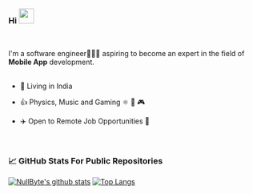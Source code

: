### Hi <img src="https://raw.githubusercontent.com/wasabeef/wasabeef/master/icons/wave.gif" width="30px">
<br/>

I'm a software engineer👨🏻‍💻 aspiring to become an expert in the field of **Mobile App** development.
<br/>
<br/>


- 📍 Living in India

- 👍 Physics, Music and Gaming ⚛️ 🎵 🎮

- ✈️ Open to Remote Job Opportunities 🍻

<br/>

### 📈 GitHub Stats For **Public Repositories**

[![NullByte's github stats](https://github-readme-stats.vercel.app/api?username=NullByte08&show_icons=true&line_height=21&show_icons=true&theme=vue&hide_border=true)](https://github.com/anuraghazra/github-readme-stats)
[![Top Langs](https://github-readme-stats.vercel.app/api/top-langs/?username=NullByte08&show_icons=true&layout=compact&theme=vue&hide_border=true)](https://github.com/anuraghazra/github-readme-stats)
